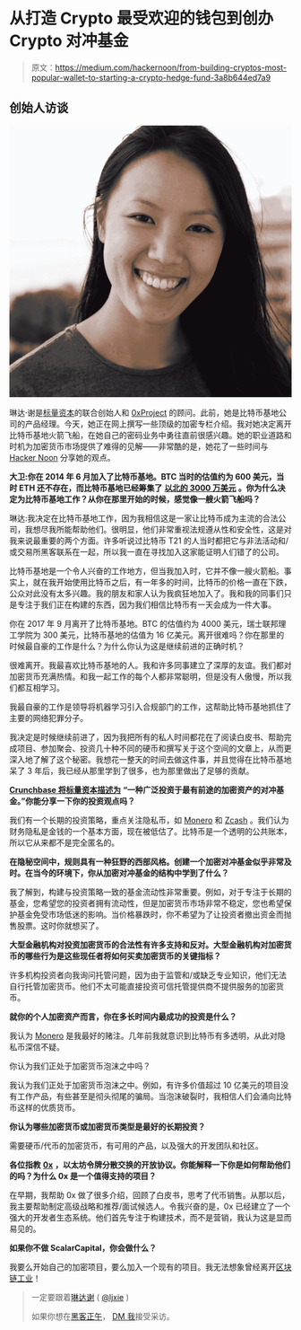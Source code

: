 # 从打造 Crypto 最受欢迎的钱包到创办 Crypto 对冲基金

> 原文：<https://medium.com/hackernoon/from-building-cryptos-most-popular-wallet-to-starting-a-crypto-hedge-fund-3a8b644ed7a9>

## 创始人访谈

![](img/bb4b758b2da8b6409f4c0201905be21e.png)

琳达·谢是[标量资本](https://scalar.capital/?ref=hackernoon)的联合创始人和 [0xProject](https://0xproject.com/ref=hackernoon) 的顾问。此前，她是比特币基地公司的产品经理。今天，她正在网上撰写一些顶级的加密专栏介绍。我对她决定离开比特币基地火箭飞船，在她自己的密码业务中勇往直前很感兴趣。她的职业道路和时机为加密货币市场提供了难得的见解——非常酷的是，她花了一些时间与 [Hacker Noon](http://hackernoon.com) 分享她的观点。

**大卫:你在 2014 年 6 月加入了比特币基地。BTC 当时的估值约为 600 美元，当时 ETH 还不存在，而比特币基地已经筹集了** [**以北的 3000 万美元**](https://www.crunchbase.com/organization/coinbase) **。你为什么决定为比特币基地工作？从你在那里开始的时候，感觉像一艘火箭飞船吗？**

琳达:我决定在比特币基地工作，因为我相信这是一家让比特币成为主流的合法公司，我想尽我所能帮助他们。很明显，他们非常重视法规遵从性和安全性，这是对我来说最重要的两个方面。许多听说过比特币 T21 的人当时都把它与非法活动和/或交易所黑客联系在一起，所以我一直在寻找加入这家能证明人们错了的公司。

比特币基地是一个令人兴奋的工作地方，但当我加入时，它并不像一艘火箭船。事实上，就在我开始使用比特币之后，有一年多的时间，比特币的价格一直在下跌，公众对此没有太多兴趣。我的朋友和家人认为我疯狂地加入了。我和我的同事们只是专注于我们正在构建的东西，因为我们相信比特币有一天会成为一件大事。

你在 2017 年 9 月离开了比特币基地。BTC 的估值约为 4000 美元，瑞士联邦理工学院为 300 美元，比特币基地的估值为 16 亿美元。离开很难吗？你在那里的时候最自豪的工作是什么？为什么你认为这是继续前进的正确时机？

很难离开。我最喜欢比特币基地的人。我和许多同事建立了深厚的友谊。我们都对加密货币充满热情。和我一起工作的每个人都非常聪明，但是没有人傲慢，所以我们都互相学习。

我最自豪的工作是领导将机器学习引入合规部门的工作，这帮助比特币基地抓住了主要的网络犯罪分子。

我决定是时候继续前进了，因为我把所有的私人时间都花在了阅读白皮书、帮助完成项目、参加聚会、投资几十种不同的硬币和撰写关于这个空间的文章上，从而更深入地了解了这个秘密。我想花一整天的时间去做这件事，并且觉得在比特币基地呆了 3 年后，我已经从那里学到了很多，也为那里做出了足够的贡献。

[**Crunchbase 将标量资本描述为**](https://www.crunchbase.com/organization/scalar-capital) **“一种广泛投资于最有前途的加密资产的对冲基金。”你能分享一下你的投资观点吗？**

我们有一个长期的投资策略，重点关注隐私币，如 [Monero](https://hackernoon.com/tagged/Monero) 和 [Zcash](https://hackernoon.com/how-to-prove-that-you-know-something-without-revealing-it-zero-knowledge-proofs-zcash-ethereum-43ce35d4d1c5) 。我们认为财务隐私是金钱的一个基本方面，现在被低估了。比特币是一个透明的公共账本，所以它从来都不是完全匿名的。

**在隐秘空间中，规则具有一种狂野的西部风格。创建一个加密对冲基金似乎非常及时。在当今的环境下，你从加密对冲基金的结构中学到了什么？**

我了解到，构建与投资策略一致的基金流动性非常重要。例如，对于专注于长期的基金，您希望您的投资者拥有流动性，但是加密货币市场非常不稳定，您也希望保护基金免受市场低迷的影响。当价格暴跌时，你不希望为了让投资者撤出资金而抛售股票。这时你就想买了。

**大型金融机构对投资加密货币的合法性有许多支持和反对。大型金融机构对加密货币的哪些行为是这些现任者将如何买卖加密货币的关键指标？**

许多机构投资者向我询问托管问题，因为由于监管和/或缺乏专业知识，他们无法自行托管加密货币。他们不太可能直接投资可信托管提供商不提供服务的加密货币。

**就你的个人加密资产而言，你在多长时间内最成功的投资是什么？**

我认为 [Monero](https://hackernoon.com/tagged/Monero) 是我最好的赌注。几年前我就意识到比特币有多透明，从此对隐私币深信不疑。

你认为我们正处于加密货币泡沫之中吗？

我认为我们正处于加密货币泡沫之中。例如，有许多价值超过 10 亿美元的项目没有工作产品，有些甚至是彻头彻尾的骗局。当泡沫破裂时，我相信人们会涌向比特币这样的优质货币。

**你认为哪些加密货币或加密货币类型是最好的长期投资？**

需要硬币/代币的加密货币，有可用的产品，以及强大的开发团队和社区。

**各位指教** [**0x**](https://0xproject.com/) **，以太坊令牌分散交换的开放协议。你能解释一下你是如何帮助他们的吗？为什么 0x 是一个值得支持的项目？**

在早期，我帮助 0x 做了很多介绍，回顾了白皮书，思考了代币销售。从那以后，我主要帮助制定高级战略和推荐/面试候选人。令我兴奋的是，0x 已经建立了一个强大的开发者生态系统。他们首先专注于构建技术，而不是营销，我认为这是显而易见的。

**如果你不做 ScalarCapital，你会做什么？**

我要么开始自己的加密项目，要么加入一个现有的项目。我无法想象曾经离开[区块链工业](https://hackernoon.com/blockchain/home)！

> 一定要跟着[琳达谢](https://medium.com/u/514b75d4b762?source=post_page-----3a8b644ed7a9--------------------------------) ( [@ljxie](https://twitter.com/ljxie) )
> 
> 如果你想在[黑客正午](http://hackernoon.com)， [DM 我](http://twitter.com/davidsmooke)接受采访。